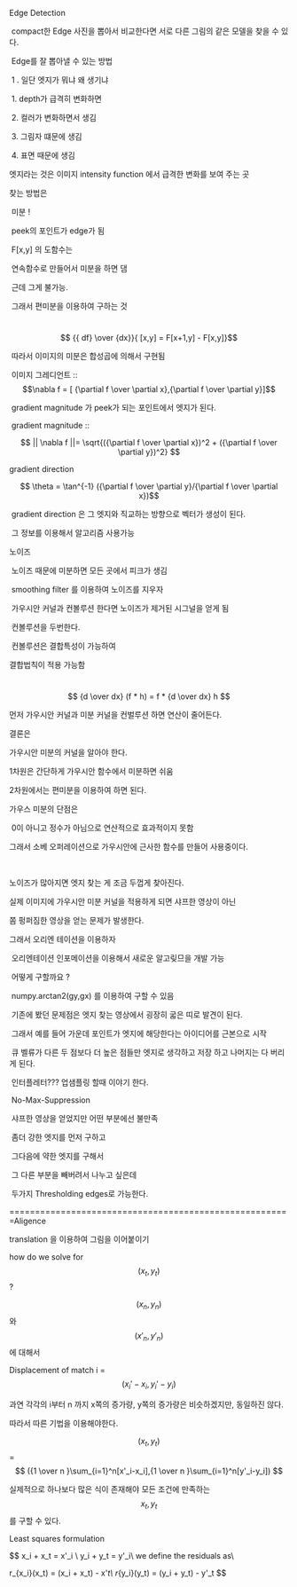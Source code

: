Edge Detection

​	compact한 Edge 사진을 뽑아서 비교한다면 서로 다른 그림의 같은 모델을 찾을 수 있다.

​	Edge를 잘 뽑아낼 수 있는 방법

​	1 . 일단 엣지가 뭐냐 왜 생기냐

​			1. depth가 급격히 변화하면

​			2. 컬러가 변화하면서 생김

​			3. 그림자 떄문에 생김

​			4. 표면 때문에 생김

엣지라는 것은 이미지 intensity function 에서 급격한 변화를 보여 주는 곳

 찾는 방법은

​			미분 !

​				peek의 포인트가 edge가 됨

​				F[x,y] 의 도함수는 

​				연속함수로 만들어서 미분을 하면 댐

​				근데 그게 불가능.

​				그래서 편미분을 이용하여 구하는 것

​				$$ {{
df} \over {dx}}{ [x,y] = F[x+1,y]  - F[x,y]}$$

​			따라서 이미지의 미분은 합성곱에 의해서 구현됨

​			이미지 그레디언트 :: $$\nabla f = [ {\partial f \over \partial x},{\partial f \over \partial y}]$$ 

​			gradient magnitude 가 peek가 되는 포인트에서 엣지가 된다.

​			gradient magnitude :: 

$$ || \nabla f ||= \sqrt{({\partial f \over \partial x})^2 + ({\partial f \over \partial y})^2} $$ 

gradient direction

$$ \theta = \tan^{-1} ({\partial f \over \partial y}/{\partial f \over \partial x})$$

​			gradient direction 은 그 엣지와 직교하는 방향으로 벡터가 생성이 된다.

​			그 정보를 이용해서 알고리즘 사용가능



   노이즈

​		노이즈 때문에 미분하면 모든 곳에서 피크가 생김

​		smoothing filter 를 이용하여 노이즈를 지우자 

​		가우시안 커널과 컨볼루션 한다면 노이즈가 제거된 시그널을 얻게 됨

​		컨볼루션을 두번한다.

​		컨볼루션은 결합특성이 가능하여 

결합법칙이 적용 가능함

​		$$ {d \over dx} (f * h) = f * {d \over dx} h $$

먼저 가우시안 커널과 미분 커널을 컨벌루션 하면 연산이 줄어든다.

결론은 

가우시안 미분의 커널을 알아야 한다.

1차원은 간단하게 가우시안 함수에서 미분하면 쉬움 

2차원에서는 편미분을 이용하여 하면 된다.



가우스 미분의 단점은

​	0이 아니고 정수가 아님으로 연산적으로 효과적이지 못함

그래서 소베 오퍼레이션으로 가우시안에 근사한 함수를 만들어 사용중이다.

​	

노이즈가 많아지면 엣지 찾는 게 조금 두껍게 찾아진다.

실제 이미지에 가우시안 미분 커널을 적용하게 되면 샤프한 영상이 아닌

쫌 펑퍼짐한 영상을 얻는 문제가 발생한다.





그래서 오리엔 테이션을 이용하자 

​	오리엔테이션 인포메이션을 이용해서 새로운 알고맂므을 개발 가능

​	어떻게 구할까요 ? 

​	numpy.arctan2(gy,gx) 를 이용하여 구할 수 있음

​	기존에 봤던 문제점은 엣지 찾는 영상에서 굉장히 굷은 띠로 발견이 된다.

​	그래서 예를 들어 가운데 포인트가 엣지에 해당한다는 아이디어를 근본으로 시작

​	큐 벨류가 다른 두 점보다 더 높은 점들만 엣지로 생각하고 저장 하고 나머지는 다 버리게 된다.

​	인터플레터??? 업샘플링 할때 이야기 한다.	



​	No-Max-Suppression

​	샤프한 영상을 얻었지만 어떤 부분에선 불만족

​	좀더 강한 엣지를 먼저 구하고 

​	그다음에 약한 엣지를 구해서 

​	그 다른 부분을 빼버려서 나누고 싶은데

​	두가지 Thresholding edges로 가능한다.

=======================================================Aligence



translation 을 이용하여 그림을 이어붙이기

how do we solve for $$(x_t,y_t)$$?



$$(x_n,y_n)$$ 와 $$(x'_n,y'_n)$$에 대해서 

Displacement of match i = $$(x_i'  - x_i, y_i'-y_i)$$

과연 각각의 i부터 n 까지 x쪽의 증가량, y쪽의 증가량은 비슷하겠지만, 동일하진 않다.

따라서 따른 기법을 이용해야한다.

$$(x_t,y_t)$$ = $$ ({1 \over n }\sum_{i=1}^n[x'_i-x_i],{1 \over n }\sum_{i=1}^n[y'_i-y_i])  $$



실제적으로 하나보다 많은 식이 존재해야 모든 조건에 만족하는 $$x_t,y_t$$를 구할 수 있다.

Least squares formulation


$$
x_i + x_t = x'_i \\
y_i + y_t = y'_i\\
we define the residuals as\\

r_{x_i}(x_t) = (x_i + x_t) - x'_t\\
r_{y_i}(y_t) = (y_i + y_t) - y'_t
$$



